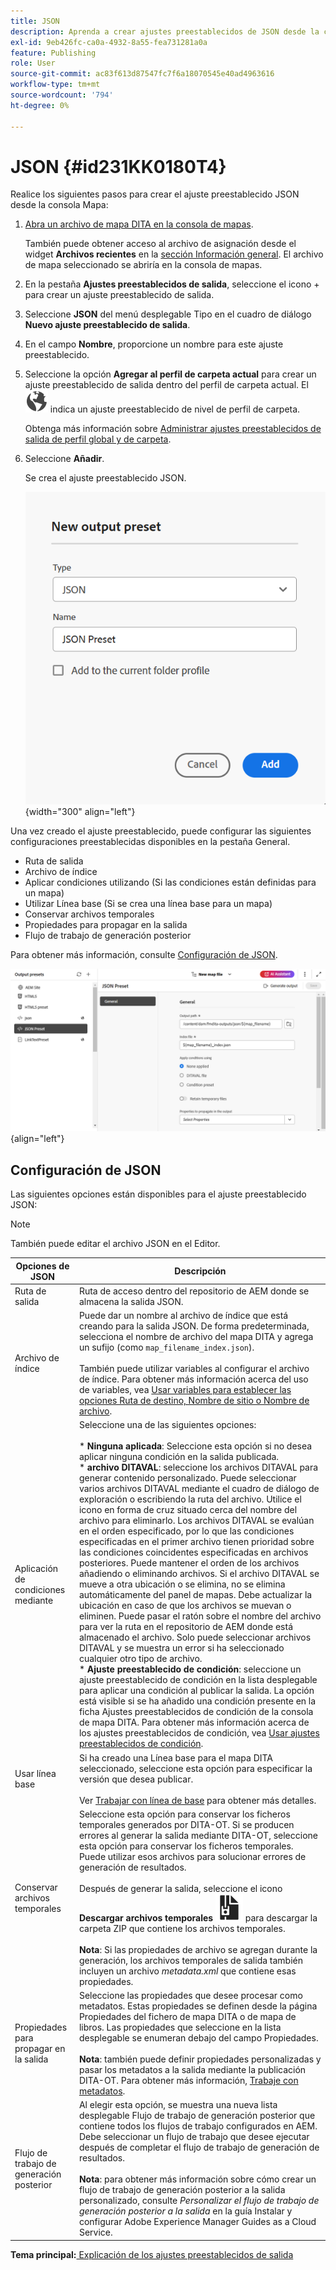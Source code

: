 ```yaml
---
title: JSON
description: Aprenda a crear ajustes preestablecidos de JSON desde la consola de mapas. Configure el ajuste preestablecido de salida JSON en Experience Manager Guides.
exl-id: 9eb426fc-ca0a-4932-8a55-fea731281a0a
feature: Publishing
role: User
source-git-commit: ac83f613d87547fc7f6a18070545e40ad4963616
workflow-type: tm+mt
source-wordcount: '794'
ht-degree: 0%

---
```


# JSON {#id231KK0180T4}

Realice los siguientes pasos para crear el ajuste preestablecido JSON desde la consola Mapa:

1. [Abra un archivo de mapa DITA en la consola de mapas](./open-files-map-console.md).

   También puede obtener acceso al archivo de asignación desde el widget **Archivos recientes** en la [sección Información general](./intro-home-page.md#overview). El archivo de mapa seleccionado se abriría en la consola de mapas.
1. En la pestaña **Ajustes preestablecidos de salida**, seleccione el icono + para crear un ajuste preestablecido de salida.
1. Seleccione **JSON** del menú desplegable Tipo en el cuadro de diálogo **Nuevo ajuste preestablecido de salida**.
1. En el campo **Nombre**, proporcione un nombre para este ajuste preestablecido.
1. Seleccione la opción **Agregar al perfil de carpeta actual** para crear un ajuste preestablecido de salida dentro del perfil de carpeta actual. El ![icono de perfil de carpeta](images/global-preset-icon.svg) indica un ajuste preestablecido de nivel de perfil de carpeta.

   Obtenga más información sobre [Administrar ajustes preestablecidos de salida de perfil global y de carpeta](./web-editor-manage-output-presets.md).

1. Seleccione **Añadir**.

   Se crea el ajuste preestablecido JSON.

   ![](images/json-preset-dialog-new.png){width="300" align="left"}

Una vez creado el ajuste preestablecido, puede configurar las siguientes configuraciones preestablecidas disponibles en la pestaña General.

- Ruta de salida
- Archivo de índice
- Aplicar condiciones utilizando \(Si las condiciones están definidas para un mapa\)
- Utilizar Línea base \(Si se crea una línea base para un mapa\)
- Conservar archivos temporales
- Propiedades para propagar en la salida
- Flujo de trabajo de generación posterior

Para obtener más información, consulte [Configuración de JSON](#json-configuration).

![](images/json-preset-config.png){align="left"}

## Configuración de JSON

Las siguientes opciones están disponibles para el ajuste preestablecido JSON:

>[!NOTE]
>
> También puede editar el archivo JSON en el Editor.

| Opciones de JSON | Descripción |
| --- | --- |
| Ruta de salida | Ruta de acceso dentro del repositorio de AEM donde se almacena la salida JSON. |
| Archivo de índice | Puede dar un nombre al archivo de índice que está creando para la salida JSON. De forma predeterminada, selecciona el nombre de archivo del mapa DITA y agrega un sufijo (como `map_filename_index.json`).<br><br>También puede utilizar variables al configurar el archivo de índice. Para obtener más información acerca del uso de variables, vea [Usar variables para establecer las opciones Ruta de destino, Nombre de sitio o Nombre de archivo](generate-output-use-variables.md#id18BUG70K05Z). |
| Aplicación de condiciones mediante | Seleccione una de las siguientes opciones:<br><br>* **Ninguna aplicada**: Seleccione esta opción si no desea aplicar ninguna condición en la salida publicada.<br>* **archivo DITAVAL**: seleccione los archivos DITAVAL para generar contenido personalizado. Puede seleccionar varios archivos DITAVAL mediante el cuadro de diálogo de exploración o escribiendo la ruta del archivo. Utilice el icono en forma de cruz situado cerca del nombre del archivo para eliminarlo. Los archivos DITAVAL se evalúan en el orden especificado, por lo que las condiciones especificadas en el primer archivo tienen prioridad sobre las condiciones coincidentes especificadas en archivos posteriores. Puede mantener el orden de los archivos añadiendo o eliminando archivos. Si el archivo DITAVAL se mueve a otra ubicación o se elimina, no se elimina automáticamente del panel de mapas. Debe actualizar la ubicación en caso de que los archivos se muevan o eliminen. Puede pasar el ratón sobre el nombre del archivo para ver la ruta en el repositorio de AEM donde está almacenado el archivo. Solo puede seleccionar archivos DITAVAL y se muestra un error si ha seleccionado cualquier otro tipo de archivo.<br>* **Ajuste preestablecido de condición**: seleccione un ajuste preestablecido de condición en la lista desplegable para aplicar una condición al publicar la salida. La opción está visible si se ha añadido una condición presente en la ficha Ajustes preestablecidos de condición de la consola de mapa DITA. Para obtener más información acerca de los ajustes preestablecidos de condición, vea [Usar ajustes preestablecidos de condición](generate-output-use-condition-presets.md#id1825FL004PN). |
| Usar línea base | Si ha creado una Línea base para el mapa DITA seleccionado, seleccione esta opción para especificar la versión que desea publicar.<br><br>Ver [Trabajar con línea de base](generate-output-use-baseline-for-publishing.md#id1825FI0J0PF) para obtener más detalles. |
| Conservar archivos temporales | Seleccione esta opción para conservar los ficheros temporales generados por DITA-OT. Si se producen errores al generar la salida mediante DITA-OT, seleccione esta opción para conservar los ficheros temporales. Puede utilizar esos archivos para solucionar errores de generación de resultados.<br> <br> Después de generar la salida, seleccione el icono **Descargar archivos temporales** ![descargar archivos temporales](images/download-temp-files-icon.svg) para descargar la carpeta ZIP que contiene los archivos temporales. <br><br> **Nota**: Si las propiedades de archivo se agregan durante la generación, los archivos temporales de salida también incluyen un archivo *metadata.xml* que contiene esas propiedades. |
| Propiedades para propagar en la salida | Seleccione las propiedades que desee procesar como metadatos. Estas propiedades se definen desde la página Propiedades del fichero de mapa DITA o de mapa de libros. Las propiedades que seleccione en la lista desplegable se enumeran debajo del campo Propiedades.<br><br>**Nota**: también puede definir propiedades personalizadas y pasar los metadatos a la salida mediante la publicación DITA-OT. Para obtener más información, [Trabaje con metadatos](metadata-dita.md#id21BJ00QD0XA). |
| Flujo de trabajo de generación posterior | Al elegir esta opción, se muestra una nueva lista desplegable Flujo de trabajo de generación posterior que contiene todos los flujos de trabajo configurados en AEM. Debe seleccionar un flujo de trabajo que desee ejecutar después de completar el flujo de trabajo de generación de resultados.<br><br>**Nota**: para obtener más información sobre cómo crear un flujo de trabajo de generación posterior a la salida personalizado, consulte _Personalizar el flujo de trabajo de generación posterior a la salida_ en la guía Instalar y configurar Adobe Experience Manager Guides as a Cloud Service. |

**Tema principal:**&#x200B;[ Explicación de los ajustes preestablecidos de salida](generate-output-understand-presets.md)
